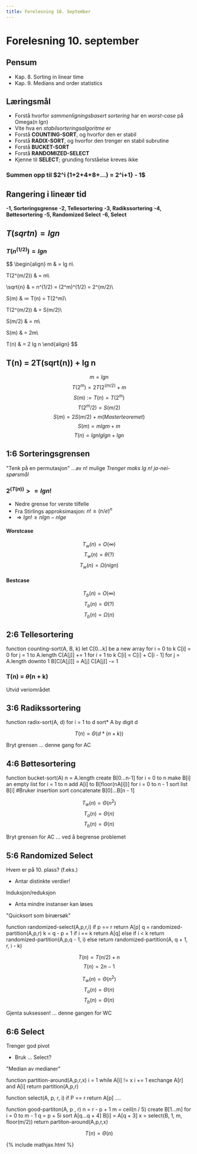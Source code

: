 ```yaml
---
title: Forelesning 10. September
---
```


# Forelesning 10. september

## Pensum
- Kap. 8. Sorting in linear time
- Kap. 9. Medians and order statistics


## Læringsmål
- Forstå hvorfor _sammenligningsbasert sortering_ har en _worst-case_ på Omega(n lgn)
- Vite hva en _stabilsorteringsalgoritme_ er
- Forstå **COUNTING-SORT**, og hvorfor den er stabil
- Forstå **RADIX-SORT**, og hvorfor den trenger en stabil subrutine
- Forstå **BUCKET-SORT**
- Forstå **RANDOMIZED-SELECT**
- Kjenne til **SELECT**; grunding forståelse kreves ikke


### Summen opp til $2^i (1+2+4+8+...) = 2^i+1} - 1$

## Rangering i lineær tid

**-1, Sorteringsgrense**
**-2, Tellesortering**
**-3, Radikssortering**
**-4, Bøttesortering**
**-5, Randomized Select**
**-6, Select**

## $T(sqrt{n}) = lg n$
### $T(n^(1/2)) = lg n$
$$
\begin{align}
m & = lg n\\

T(2^(m/2)) & = m\\

\sqrt{n} & = n^(1/2) = (2^m)^(1/2) = 2^(m/2)\\

S(m) & ≔ T(n) = T(2^m)\\

T(2^(m/2)) & = S(m/2)\\

S(m/2) & = m\\

S(m) & = 2m\\

T(n) & = 2 lg n
\end{align}
$$

## T(n) = 2T(sqrt(n)) + lg n
$$m = lg n$$
$$T(2^m) = 2T(2^(m/2) + m$$
$$S(m) := T(n) = T(2^m)$$
$$T(2^m/2) = S(m/2)$$
$$S(m) = 2S(m/2) + m (Master teoremet)$$
$$S(m) = m lg m + m$$
$$T(n) = lg n lg lg n + lg n$$


## 1:6 Sorteringsgrensen
"Tenk på en permutasjon"
...av $n!$ mulige
_Trenger maks lg n! ja-nei-spørsmål_


### $2^(T(n)) >= lg n!$
- Nedre grense for verste tilfelle
- Fra Stirlings approksimasjon: $n! \geq (n / e)^n$
- $\Rightarrow lg n! \geq n lg n - n lg e$

#### Worstcase
$$T_w(n) = O(\infty)$$
$$T_w(n) = \theta(?)$$
$$T_w(n) = \Omega(n lg n)$$

#### Bestcase
$$T_b(n) = O(\infty)$$
$$T_b(n) = \Theta(?)$$
$$T_b(n) = \Omega(n)$$

## 2:6 Tellesortering
function counting-sort(A, B, k)
    let C[0...k] be a new array
    for i = 0 to k
       C[i] = 0
    for j = 1 to A.length
       C[A[j]] += 1
    for i = 1 to k
       C[i] = C[i] + C[i - 1]
    for j = A.length downto 1
       B[C[A[j]]] = A[j]
       C[A[j]] -= 1

### T(n) = $\theta$(n + k)
Utvid veriområdet

## 3:6 Radikssortering
function radix-sort(A, d)
    for i = 1 to d
       sort* A by digit d

$$T(n) = \Theta(d * (n + k))$$

Bryt grensen
... denne gang for AC

## 4:6 Bøttesortering
function bucket-sort(A)
    n = A.length
    create B[0...n-1]
    for i = 0 to n
       make B[i] an empty list
    for i = 1 to n
       add A[i] to B[floor(nA[i])]
    for i = 0 to n - 1
       sort list B[i] #Bruker insertion sort
    concatenate B[0]...B[n - 1]

$$T_w(n) = \Theta(n^2)$$
$$T_a(n) = \Theta(n)$$
$$T_b(n) = \Theta(n)$$

Bryt grensen for AC
... ved å begrense problemet

## 5:6 Randomized Select

Hvem er på 10. plass? (f.eks.)
- Antar distinkte verdier!

Induksjon/reduksjon
- Anta mindre instanser kan løses

"Quicksort som binærsøk"

function randomized-select(A,p,r,i)
    if p == r
       return A[p]
    q = randomized-partition(A,p,r)
    k = q - p + 1
    if i == k
       return A[q]
    else if i < k
       return randomized-partition(A,p,q - 1, i)
    else
       return randomized-partition(A, q + 1, r, i - k)

$$T(n) = T(n / 2) + n$$
$$T(n) = 2n - 1$$

$$T_w(n) = \Theta(n^2)$$
$$T_a(n) = \Theta(n)$$
$$T_b(n) = \Theta(n)$$

Gjenta suksessen!
... denne gangen for WC

## 6:6 Select

Trenger god pivot
- Bruk ... Select?

"Median av medianer"

function partition-around(A,p,r,x)
    i = 1
    while A[i] != x
       i += 1
    exchange A[r] and A[i]
    return partition(A,p,r)

function select(A, p, r, i)
    if P == r
       return A[p]
    ....


function good-partiton(A, p , r)
    n = r - p + 1
    m = ceil(n / 5)
    create B[1...m]
    for i = 0 to m - 1
       q = p + 5i
       sort A[q...q + 4]
       B[i] = A[q + 3]
    x = select(B, 1, m, floor(m/2))
    return partiton-around(A,p,r,x)

$$T(n) = \Theta(n)$$

{% include mathjax.html %}
